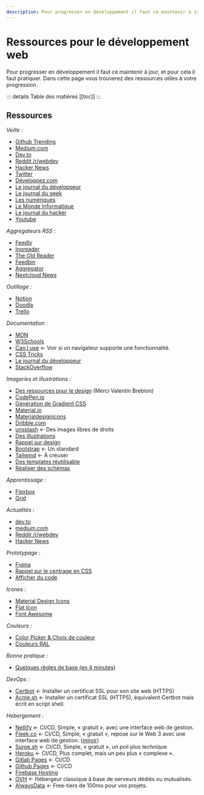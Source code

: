 ```yaml
---
description: Pour progresser en développement il faut ce maintenir à jour, et pour cela il faut pratiquer. Dans cette page vous trouverez des ressources utiles à votre progression.
---
```


# Ressources pour le développement web

Pour progresser en développement il faut ce maintenir à jour, et pour cela il faut pratiquer. Dans cette page vous trouverez des ressources utiles à votre progression.

::: details Table des matières
[[toc]]
:::

## Ressources

_Veille :_

- [Github Trending](https://github.com/trending)
- [Medium.com](https://medium.com/)
- [Dev.to](https://dev.to/)
- [Reddit /r/webdev](https://www.reddit.com/r/webdev/)
- [Hacker News](https://news.ycombinator.com/)
- [Twitter](https://twitter.com/)
- [Développez.com](https://www.developpez.com/)
- [Le journal du développeur](https://www.journaldunet.com/web-tech/developpeur/)
- [Le journal du geek](https://www.journaldugeek.com/)
- [Les numériques](https://www.lesnumeriques.com/)
- [Le Monde Informatique](https://www.lemondeinformatique.fr/)
- [Le journal du hacker](https://www.journalduhacker.net/)
- [Youtube](https://www.youtube.com/)

_Aggregateurs RSS :_

- [Feedly](https://feedly.com/)
- [Inoreader](https://www.inoreader.com/)
- [The Old Reader](https://theoldreader.com/)
- [Feedbin](https://feedbin.com/)
- [Aggregator](https://play.google.com/store/apps/details?id=com.tughi.aggregator)
- [Nextcloud News](https://apps.nextcloud.com/apps/news)

_Outillage :_

- [Notion](https://www.notion.so/)
- [Doodle](https://doodle.com/fr/)
- [Trello](https://trello.com/)

_Documentation :_

- [MDN](https://developer.mozilla.org/fr/)
- [W3Schools](https://www.w3schools.com/)
- [Can I use](https://caniuse.com/) <- Voir si un navigateur supporte une fonctionnalité.
- [CSS Tricks](https://css-tricks.com/)
- [Le journal du développeur](https://www.journaldunet.com/web-tech/developpeur/)
- [StackOverflow](https://stackoverflow.com/)

_Imageries et illustrations :_

- [Des ressources pour le design](https://designresourc.es/) (Merci Valentin Brebion)
- [CodePen.io](https://codepen.io/)
- [Génération de Gradient CSS](https://cssgradient.io/)
- [Material.io](https://material.io/color/#!/?view.left=0&view.right=0&primary.color=F06292&secondary.color=E91E63)
- [Materialdesignicons](https://materialdesignicons.com/)
- [Dribble.com](https://dribbble.com/)
- [unsplash](https://unsplash.com/) <- Des images libres de droits
- [Des illustrations](https://icons8.com/illustrations?ref=lapaninja)
- [Rappel sur design](https://atlassian.design/)
- [Bootstrap](https://getbootstrap.com/) <- Un standard
- [Tailwind](https://tailwindcss.com/) <- À creuser
- [Des templates réutilisable](https://startbootstrap.com/?showPro=false&showAngular=false)
- [Réaliser des schémas](https://draw.io)

_Apprentissage :_

- [Flexbox](https://flexboxfroggy.com/#fr)
- [Grid](https://cssgridgarden.com/#fr)

_Actualités :_

- [dev.to](https://dev.to)
- [medium.com](https://medium.com)
- [Reddit /r/webdev](https://www.reddit.com/r/webdev/)
- [Hacker News](https://news.ycombinator.com/)

_Prototypage :_

- [Figma](https://www.figma.com/)
- [Rappel sur le centrage en CSS](https://web.dev/centering-in-css/)
- [Afficher du code](https://carbon.now.sh/)

_Icones :_

- [Material Design Icons](https://materialdesignicons.com/)
- [Flat Icon](https://www.flaticon.com/)
- [Font Awesome](https://fontawesome.com/)

_Couleurs :_

- [Color Picker & Choix de couleur](https://www.webfx.com/web-design/color-picker/)
- [Couleurs RAL](http://couleursral.fr/)

_Bonne pratique :_

- [Quelques règles de base (en 4 minutes)](https://jgthms.com/web-design-in-4-minutes/)

_DevOps :_

- [Certbot](https://certbot.eff.org/instructions) <- Installer un certificat SSL pour son site web (HTTPS)
- [Acme.sh](https://github.com/acmesh-official/acme.sh) <- Installer un certificat SSL (HTTPS), équivalent Certbot mais écrit en script shell.

_Hebergement :_

- [Netlify](https://www.netlify.com) <- CI/CD, Simple, « gratuit », avec une interface web de gestion.
- [Fleek.co](https://www.fleek.co) <- CI/CD, Simple, « gratuit », repose sur le Web 3 avec une interface web de gestion. ([miroir](https://ipfs.cours.brosseau.ovh/))
- [Surge.sh](https://www.netlify.com) <- CI/CD, Simple, « gratuit », un poil plus technique
- [Heroku](https://www.heroku.com/) <- CI/CD, Plus complet, mais un peu plus « complexe ».
- [Gitlab Pages](https://cours.brosseau.ovh/tp/ci/pages.html) <- CI/CD
- [Github Pages](https://pages.github.com/) <- CI/CD
- [Firebase Hosting](https://firebase.google.com/docs/hosting)
- [OVH](https://www.ovh.com/) <- Hébergeur classique à base de serveurs dédiés ou mutualisés.
- [AlwaysData](https://www.alwaysdata.com/fr/) <- Free-tiers de 100mo pour vos projets.